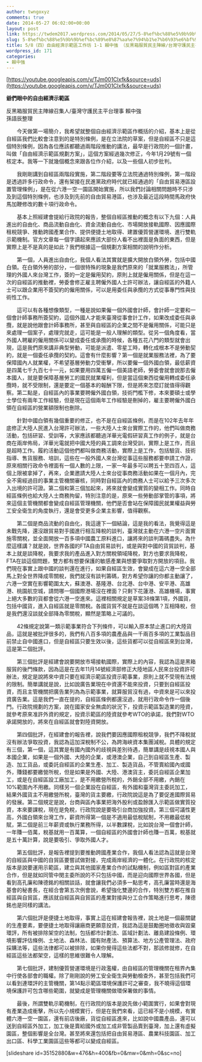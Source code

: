 ```yaml
---
author: twngoxyz
comments: true
date: 2014-05-27 06:02:00+00:00
layout: post
link: https://twdem2017.wordpress.com/2014/05/27/5-8%ef%bc%88%e5%9b%9b%ef%bc%89%e8%87%aa%e7%94%b1%e7%b6%93%e6%bf%9f%e7%a4%ba%e7%af%84%e5%8d%80%e5%b7%a5%e4%bd%9c%e5%9d%8a-1-1-%e8%b3%b4%e4%b8%ad%e5%bc%b7-%ef%bc%88%e5%8f%8d%e9%bb%91%e7%ae%b1%e6%9c%8d/
slug: 5-8%ef%bc%88%e5%9b%9b%ef%bc%89%e8%87%aa%e7%94%b1%e7%b6%93%e6%bf%9f%e7%a4%ba%e7%af%84%e5%8d%80%e5%b7%a5%e4%bd%9c%e5%9d%8a-1-1-%e8%b3%b4%e4%b8%ad%e5%bc%b7-%ef%bc%88%e5%8f%8d%e9%bb%91%e7%ae%b1%e6%9c%8d
title: 5/8（四）自由經濟示範區工作坊 1-1 賴中強 （反黑箱服貿民主陣線∕台灣守護民主平台）：爺們眼中的自由經濟示範區
wordpress_id: 171
categories:
- 賴中強
---
```


[https://youtube.googleapis.com/v/TJm001Clxfk&source=uds](https://youtube.googleapis.com/v/TJm001Clxfk&source=uds)

**爺們眼中的自由經濟示範區**  
  
反黑箱服貿民主陣線召集人/臺灣守護民主平台理事 賴中強  
孫語辰整理  
  
　　今天做第一場簡介，我希望就整個自由經濟示範區作概括的介紹，基本上是從自經區我們比較會注意到的是特別條例，是在立法院的草案，但是自經區不只是這個特別條例，因為各位應該都聽過兩階段推動的講法，最早是行政院的一個計畫，叫做「自由經濟示範區規劃方案」，這個方案經過幾次修正，今年1月29號有一個核定本。我等一下就幾個概念來跟各位作介紹，以及一些個人初步批判。  
  
　　我剛剛講到自經區兩階段實施，第二階段要等立法院通過特別條例，第一階段是透過許多行政命令，還有架接在民進黨政府時代就已經通過的「自由貿易港區設置管理條例」，是在從六港一空一園區開始實施，所以我們討論相關問題時不只涉及到這個特別條例，也涉及到先前的自由貿易港區，也涉及最近這段時間馬政府快馬加鞭修改的數十項行政命令。  
  
　　基本上照經建會提給行政院的報告，整個自經區推動的概念有以下九個：人員進出的自由化、商品流動自由化、資金流動自由化、市場開放接軌國際、因應國際租稅競爭、推動跨國產業合作、提供便捷土地取得、建置優質營運環境、進行雙軌示範機制。官方文章每一個字讀起來應該大部份人看不出裡面是負面的東西，但是實際上是不是真的是如此？我們根據這一個規劃方案相關的說明作分析。  
  
　　第一個，人員進出自由化，我個人看法其實就是擴大開放白領外勞，包括中國白領。在白領外勞的部分，一個很特殊的現象是我們原來的「就業服務法」，所管理的外國人來台灣工作，簽的一定是僱用契約，原則上就是僱用關係，但是在這一次的自經區的推動裡，勞委會修正雇主聘僱外國人士許可辦法，讓自經區的外籍人士可以跟企業用不簽契約的僱用關係，可以是用委任與承攬的方式從事專門性與技術性工作。  
  
　　這可以有各種想像類型，一種是說如果僱一個外國會計師，會計師一定要和一個會計師事務所簽契約，這個外國人才能來臺灣從事會計工作，如果改成委任與承攬，就是說他跟會計師事務所，甚至與自經區的企業之間不是僱用關係，可能只是來處理一個案子，處理完就走，這可能是一般人理解的類型。從另一個角度看，當外國人聘雇的僱用關係可以變成委任或承攬的時候，各種五花八門的類型就會出現，這是我們原來講非典型勞動，可能是派遣、零星工時，轉化成根本不是勞動契約，就是一個委任承攬的契約。這會有什麼影響？第一個是就業服務法裡，為了要保障國內人就業權，不希望基層勞動力受衝擊，所以要僱一個外國白領，最低薪資是四萬七千九百七十一元，如果要用四萬五僱一個美語老師，勞委會就會說那去僱本國人，就是要保障基層勞工的國民就業權利，但是當這個東西從僱用轉成委任承攬時，就不受限制，還是要定一個基本的報酬下限，但是將來怎麼訂就值得得觀察。第二點是，自經區內的事業要聘僱外國白領，技術門檻下修，本來要碩士或學士學位有兩年工作經驗，但是現在這個兩年工作經驗是刪掉的，雇主要聘僱外國白領在自經區的營業額限制也刪除。  
  
　　針對中國白領有幾個重要的修正，也不是在自經區條例，而是在102年去年年底修正大陸人民進入台灣許可辦法，一些大陸人士來台實際工作的，他們叫做商務活動，包括研習、受訓等，大家應該都聽過洋華光電假研習真工作的例子，就是台商在兩岸佈局，洋華光電就把中國大陸的員工調來台灣受訓，實際上是工作，而且是超時工作。履約活動這個他們都叫做商務活動，實際上是工作，包括驗貨、技術指導、售貨服務、培訓，這些在一般外國人來台灣從事這些服務都要申請工作證，原來相關行政命令裡面有一個人數的上限，一家一年最多可以聘五十至四百人，這個上限被拿掉了，再來，企業邀請大陸人士來台從事商務活動如果在一個月內，完全不需經過目的事業主管機關審核，同時對自經區內的商務人士可以給予三次多次入出境的許可證。第二個和第三個加起來，將來就會變成實質的變相工作。同時自經區條例也給大陸人士商務拘留，特別注意的是，原來一些勞動部掌管的事項，將來這個主管機關都會變成自經區管理機關，他們是否會站在保障國民就業權益與勞工安全衛生的角度執行，還是會受更多企業主影響，值得觀察。  
  
　　第二個是商品流動的自由化，我這邊下一個結論，這是我的看法，我覺得這是未戰先降，還沒跟貿易對手國進行相互降稅的談判，臺灣就主動在六港一空片面實施零關稅，並全面開放一百多項中國農工原料進口，讓將來的談判籌碼盡失。為什麼這樣講？就是說，世界各國的FTA自由貿易談判，或是與對中國的貨貿談判，基本上就是談降稅，我要求我的產品進入對方關稅領域降稅，對方也要求我降稅，FTA在談這個問題，雙方都有想要保護的敏感產業與想要爭取對方開放的項目。我們現在事實上跟中國的談判還在進行，如果自經區生效，會變成在這六港一空全部馬上對全世界降成零關稅，我們就沒有談判籌碼，對方希望你讓的你都主動讓了，六港一空實在影響範圍太大，蘇澳港、基隆港、台北港、台中港、安平港、高雄港、桃園航空城，請問哪一個國際港場沒在裡面？只剩下花蓮港、高雄機場，事實上絕大多數的貨都會從六港一空進來。這裡相關規定是草案38條第1項，外國貨，包括中國貨，進入自經區就是零關稅。各國貨貿不就是在談這個嗎？互相降稅，但是我們還沒談就全部降為零關稅，顯然是策略上可議的。  
  
　　42條規定說第一類示範事業符合下列條件，可以輸入原本禁止進口的大陸貨品，這就是被批評很多的，我們有八百多項的農產品與一千兩百多項的工業製品目前禁止自中國進口，但是自經區只要生效以後，這些貨都可以從自經區來到台灣，這是第二個批評。  
  
　　第三個批評是經建會說要開放市場接軌國際，實際上的內容，我認為這是黑箱服貿的後門條款，因為這是在去年11月14號經濟部修正大陸地區人民來台投資許可辦法，規定是說將來中資只要在經濟示範區投資示範事業，原則上就不受現有法規的限制。簡單講就是說，比如說廣告業現在中資還不能來投資，只要到自經區投資，而且主管機關把廣告業列為為示範事業，就算服貿沒有過，中資來是可以來投資廣告業。這是我們一直在提的，自經區條例都還沒過，就用行政命令作一個後門。行政院規劃的方案，說在國家安全無虞的狀況下，投資示範區製造業的陸資，就參考原來准許外資的規定，投資示範區的陸資就參考WTO的承諾，我們對WTO承諾開放的，將來在自經區就會對陸資開放。  
  
　　第四個批評，在經建會的報告裡，說我們要因應國際租稅競爭，我們不降稅就沒有辦法爭取投資，我認為這加深稅制不公，為跨海峽資本集團減稅。具體的規定有三個，第一個，這其實是有國內國外的歧視與差別待遇，簡單講是歧視本國人與本國企業，如果是一個外國、大陸的企業，或港澳企業，自己到自經區生產、製造、加工貨品，或委託自經區的企業生產、加工、製造貨品，不管賣給國內或國外，賺錢都要繳營所稅，但是如果是外國、大陸、港澳貨主，委託自經區企業加工，或是在自經區設工廠加工，是不用繳營所稅的，外銷全部不用繳，內銷在10%範圍內不用繳。同樣另一個企業設在自經區，有外國和臺灣貨主委託加工，結果外國貨主不用繳營所稅，臺灣的貨主要繳，行政院說這是為了要促進國際貿易的發展。第二個規定是說，台商與區內事業把海外股利或盈餘匯入示範區做實質投資，本來要課稅，現在是免稅，行政院說是要吸引台商加強投資。第三個可議性更高，外國白領來台灣工作，薪資所得第一個是不適用最低稅賦制，不用繳最低稅賦，第二個是前三年薪資或執行業務所得，以半數課稅，比如說台灣一個會計師，一年賺一佰萬，稅基就用一百萬算，一個自經區的外國會計師也賺一百萬，稅基就是五十萬計算，說是要吸引、爭取外國人才。  
  
　　第五個批評，是報告裡提到要推動跨國產業合作，我個人看法認為這就是台灣的自經區與中國的自貿區要嘗試做對接，完成兩岸經濟的一體化。在行政院的核定版本是說要運用示範區，建立與其他國家產業合作的試點機制，例如區對區的產業合作，但是就如同管中閔主委所說的不只包括中國，而是迎向國際世界各國，但是看到高孔廉和陳德銘的相關談話，就會讓我們必須多一點思考，高孔廉當時還是海基會的秘書長，在經合會第五次例會說，希望強化雙邊的合作，特別雙方都在推自經區與自貿區，應該就自經區與自貿區的產業對接與分工合作策略進行思考，陳德銘也是同樣的講法。  
  
　　第六個批評是便捷土地取得，事實上這在經建會報告裡，說土地是一個最關鍵的生產要素，要便捷土地取得讓廠商更願意投資，我認為這是鼓勵圈地徵收與毀棄環評，所有被排除架空的法制，包括都市計劃法、區域計劃法、離島建設條例、環境影響評估條例、土地法、森林法、國有財產法、預算法、地方公產管理法、政府採購法等，這些法律都可以被排除，如果你覺得這些法都不對，那該修就修，在自經區這些法都架空，這樣的思維很難令人理解。  
  
　　第七個批評，建制優質營運環境是行政濫權，由自經區的管理機關在租界內集中行使各部會的職權。除了剛剛說的勞工安全衛生與勞動檢查外，甚至包括我們可以看到連環評的主管機關，第14點示範區環境保護許可之審查，我不曉得這個環境保護許可包含哪些範圍，就變成是管理機關做環保署做的事情。  
  
　　最後，所謂雙軌示範機制，在行政院的版本是說先做小範圍實行，如果會對現有產業造成衝擊，所以先小規模實行，但是在我們來看，這已經不是小規模，有實體六港一空一園區，還有前店後廠，貨從自經區進來，比如說中國農產品，還可以送到自經區外加工，加工後是賣給國外或加工成非管製品賣到臺灣，加上還有虛擬園區，整個影響是全台灣。甚至將來還包括把自由貿易港區、農業科技園區、加工出口區、科學工業園區這些等都可以變成自經區。  
  
[slideshare id=35152880&w=476&h=400&fb=0&mw=0&mh=0&sc=no]
